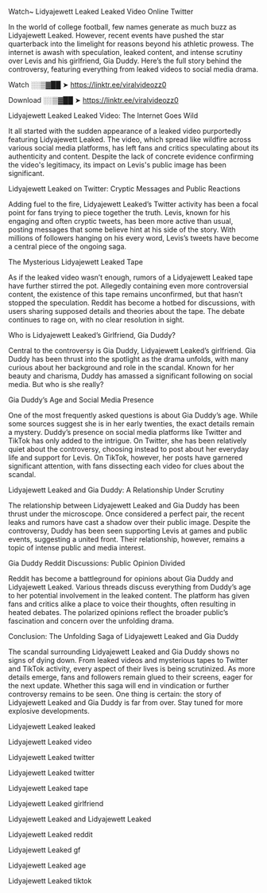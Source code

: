 Watch~ Lidyajewett Leaked Leaked Video Online Twitter

In the world of college football, few names generate as much buzz as Lidyajewett Leaked. However, recent events have pushed the star quarterback into the limelight for reasons beyond his athletic prowess. The internet is awash with speculation, leaked content, and intense scrutiny over Levis and his girlfriend, Gia Duddy. Here’s the full story behind the controversy, featuring everything from leaked videos to social media drama.

Watch ░░▒▓██ ➤ https://linktr.ee/viralvideozz0

Download ░░▒▓██ ➤ https://linktr.ee/viralvideozz0

Lidyajewett Leaked Leaked Video: The Internet Goes Wild

It all started with the sudden appearance of a leaked video purportedly featuring Lidyajewett Leaked. The video, which spread like wildfire across various social media platforms, has left fans and critics speculating about its authenticity and content. Despite the lack of concrete evidence confirming the video's legitimacy, its impact on Levis's public image has been significant.

Lidyajewett Leaked on Twitter: Cryptic Messages and Public Reactions

Adding fuel to the fire, Lidyajewett Leaked’s Twitter activity has been a focal point for fans trying to piece together the truth. Levis, known for his engaging and often cryptic tweets, has been more active than usual, posting messages that some believe hint at his side of the story. With millions of followers hanging on his every word, Levis’s tweets have become a central piece of the ongoing saga.

The Mysterious Lidyajewett Leaked Tape

As if the leaked video wasn’t enough, rumors of a Lidyajewett Leaked tape have further stirred the pot. Allegedly containing even more controversial content, the existence of this tape remains unconfirmed, but that hasn’t stopped the speculation. Reddit has become a hotbed for discussions, with users sharing supposed details and theories about the tape. The debate continues to rage on, with no clear resolution in sight.

Who is Lidyajewett Leaked’s Girlfriend, Gia Duddy?

Central to the controversy is Gia Duddy, Lidyajewett Leaked’s girlfriend. Gia Duddy has been thrust into the spotlight as the drama unfolds, with many curious about her background and role in the scandal. Known for her beauty and charisma, Duddy has amassed a significant following on social media. But who is she really?

Gia Duddy’s Age and Social Media Presence

One of the most frequently asked questions is about Gia Duddy’s age. While some sources suggest she is in her early twenties, the exact details remain a mystery. Duddy’s presence on social media platforms like Twitter and TikTok has only added to the intrigue. On Twitter, she has been relatively quiet about the controversy, choosing instead to post about her everyday life and support for Levis. On TikTok, however, her posts have garnered significant attention, with fans dissecting each video for clues about the scandal.

Lidyajewett Leaked and Gia Duddy: A Relationship Under Scrutiny

The relationship between Lidyajewett Leaked and Gia Duddy has been thrust under the microscope. Once considered a perfect pair, the recent leaks and rumors have cast a shadow over their public image. Despite the controversy, Duddy has been seen supporting Levis at games and public events, suggesting a united front. Their relationship, however, remains a topic of intense public and media interest.

Gia Duddy Reddit Discussions: Public Opinion Divided

Reddit has become a battleground for opinions about Gia Duddy and Lidyajewett Leaked. Various threads discuss everything from Duddy’s age to her potential involvement in the leaked content. The platform has given fans and critics alike a place to voice their thoughts, often resulting in heated debates. The polarized opinions reflect the broader public’s fascination and concern over the unfolding drama.

Conclusion: The Unfolding Saga of Lidyajewett Leaked and Gia Duddy

The scandal surrounding Lidyajewett Leaked and Gia Duddy shows no signs of dying down. From leaked videos and mysterious tapes to Twitter and TikTok activity, every aspect of their lives is being scrutinized. As more details emerge, fans and followers remain glued to their screens, eager for the next update. Whether this saga will end in vindication or further controversy remains to be seen. One thing is certain: the story of Lidyajewett Leaked and Gia Duddy is far from over. Stay tuned for more explosive developments.

Lidyajewett Leaked leaked

Lidyajewett Leaked video

Lidyajewett Leaked twitter

Lidyajewett Leaked twitter

Lidyajewett Leaked tape

Lidyajewett Leaked girlfriend

Lidyajewett Leaked and Lidyajewett Leaked

Lidyajewett Leaked reddit

Lidyajewett Leaked gf

Lidyajewett Leaked age

Lidyajewett Leaked tiktok